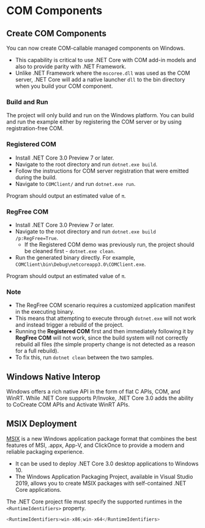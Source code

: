 ﻿---
PermaID: 100013
Name: COM Components
---

# COM Components

## Create COM Components

You can now create COM-callable managed components on Windows. 

 - This capability is critical to use .NET Core with COM add-in models and also to provide parity with .NET Framework.
 - Unlike .NET Framework where the `mscoree.dll` was used as the COM server, .NET Core will add a native launcher `dll` to the bin directory when you build your COM component.

### Build and Run

The project will only build and run on the Windows platform. You can build and run the example either by registering the COM server or by using registration-free COM.

### Registered COM

 - Install .NET Core 3.0 Preview 7 or later.
 - Navigate to the root directory and run `dotnet.exe build`.
 - Follow the instructions for COM server registration that were emitted during the build.
 - Navigate to `COMClient/` and run `dotnet.exe run`.

Program should output an estimated value of `π`.

### RegFree COM

 - Install .NET Core 3.0 Preview 7 or later.
 - Navigate to the root directory and run `dotnet.exe build /p:RegFree=True`.
    - If the Registered COM demo was previously run, the project should be cleaned first - `dotnet.exe clean`.
 - Run the generated binary directly. For example, `COMClient\bin\Debug\netcoreapp3.0\COMClient.exe`.

Program should output an estimated value of `π`.

### Note

 - The RegFree COM scenario requires a customized application manifest in the executing binary. 
 - This means that attempting to execute through `dotnet.exe` will not work and instead trigger a rebuild of the project.
 - Running the **Registered COM** first and then immediately following it by **RegFree COM** will not work, since the build system will not correctly rebuild all files (the simple property change is not detected as a reason for a full rebuild). 
 - To fix this, run `dotnet clean` between the two samples.

## Windows Native Interop

Windows offers a rich native API in the form of flat C APIs, COM, and WinRT. While .NET Core supports P/Invoke, .NET Core 3.0 adds the ability to CoCreate COM APIs and Activate WinRT APIs.

## MSIX Deployment

[MSIX](https://docs.microsoft.com/en-us/windows/msix/overview) is a new Windows application package format that combines the best features of MSI, .appx, App-V, and ClickOnce to provide a modern and reliable packaging experience. 

 - It can be used to deploy .NET Core 3.0 desktop applications to Windows 10. 
 - The Windows Application Packaging Project, available in Visual Studio 2019, allows you to create MSIX packages with self-contained .NET Core applications.

The .NET Core project file must specify the supported runtimes in the `<RuntimeIdentifiers>` property.

```csharp
<RuntimeIdentifiers>win-x86;win-x64</RuntimeIdentifiers>
```

